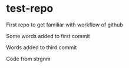 test-repo
=========

First repo to get familiar with workflow of github

Some words added to first commit

Words added to third commit

Code from strgnm
